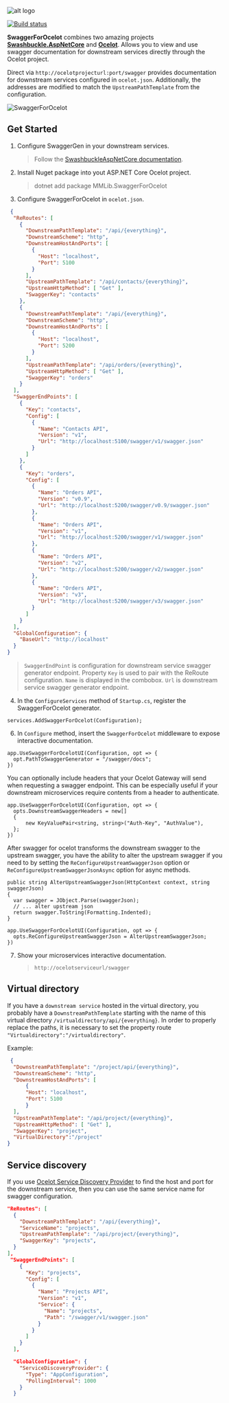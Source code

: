 ![alt logo](https://github.com/Burgyn/MMLib.SwaggerForOcelot/blob/master/.github/MMLibLogo.png?raw=true)

[![Build status](https://ci.appveyor.com/api/projects/status/qw082a4fh004p11u?svg=true)](https://ci.appveyor.com/project/Burgyn/mmlib-swaggerforocelot)

**SwaggerForOcelot** combines two amazing projects **[Swashbuckle.AspNetCore](https://github.com/domaindrivendev/Swashbuckle.AspNetCore)** and **[Ocelot](https://github.com/ThreeMammals/Ocelot)**. Allows you to view and use swagger documentation for downstream services directly through the Ocelot project.

Direct via `http://ocelotprojecturl:port/swagger` provides documentation for downstream services configured in `ocelot.json`. Additionally, the addresses are modified to match the `UpstreamPathTemplate` from the configuration.

![SwaggerForOcelot](https://github.com/Burgyn/MMLib.SwaggerForOcelot/blob/master/demo/image.png?raw=true)

## Get Started

1. Configure SwaggerGen in your downstream services.
   > Follow the [SwashbuckleAspNetCore documentation](https://github.com/domaindrivendev/Swashbuckle.AspNetCore#getting-started).
2. Install Nuget package into yout ASP.NET Core Ocelot project.
   > dotnet add package MMLib.SwaggerForOcelot
3. Configure SwaggerForOcelot in `ocelot.json`.

```Json
 {
  "ReRoutes": [
    {
      "DownstreamPathTemplate": "/api/{everything}",
      "DownstreamScheme": "http",
      "DownstreamHostAndPorts": [
        {
          "Host": "localhost",
          "Port": 5100
        }
      ],
      "UpstreamPathTemplate": "/api/contacts/{everything}",
      "UpstreamHttpMethod": [ "Get" ],
      "SwaggerKey": "contacts"
    },
    {
      "DownstreamPathTemplate": "/api/{everything}",
      "DownstreamScheme": "http",
      "DownstreamHostAndPorts": [
        {
          "Host": "localhost",
          "Port": 5200
        }
      ],
      "UpstreamPathTemplate": "/api/orders/{everything}",
      "UpstreamHttpMethod": [ "Get" ],
      "SwaggerKey": "orders"
    }
  ],
  "SwaggerEndPoints": [
    {
      "Key": "contacts",
      "Config": [
        {
          "Name": "Contacts API",
          "Version": "v1",
          "Url": "http://localhost:5100/swagger/v1/swagger.json"
        }
      ]
    },
    {
      "Key": "orders",
      "Config": [
        {
          "Name": "Orders API",
          "Version": "v0.9",
          "Url": "http://localhost:5200/swagger/v0.9/swagger.json"
        },
        {
          "Name": "Orders API",
          "Version": "v1",
          "Url": "http://localhost:5200/swagger/v1/swagger.json"
        },
        {
          "Name": "Orders API",
          "Version": "v2",
          "Url": "http://localhost:5200/swagger/v2/swagger.json"
        },
        {
          "Name": "Orders API",
          "Version": "v3",
          "Url": "http://localhost:5200/swagger/v3/swagger.json"
        }
      ]
    }
  ],
  "GlobalConfiguration": {
    "BaseUrl": "http://localhost"
  }
}
```

   > `SwaggerEndPoint` is configuration for downstream service swagger generator endpoint. Property `Key` is used to pair with the ReRoute configuration. `Name` is displayed in the combobox. `Url` is downstream service swagger generator endpoint.

4. In the `ConfigureServices` method of `Startup.cs`, register the SwaggerForOcelot generator.

```CSharp
services.AddSwaggerForOcelot(Configuration);
```

6. In `Configure` method, insert the `SwaggerForOcelot` middleware to expose interactive documentation.

```CSharp
app.UseSwaggerForOcelotUI(Configuration, opt => {
  opt.PathToSwaggerGenerator = "/swagger/docs";
})
```

   You can optionally include headers that your Ocelot Gateway will send when requesting a swagger endpoint. This can be especially useful if your downstream microservices require contents from a header to authenticate.

  ```CSharp
app.UseSwaggerForOcelotUI(Configuration, opt => {
    opts.DownstreamSwaggerHeaders = new[]
    {
        new KeyValuePair<string, string>("Auth-Key", "AuthValue"),
    };
})
  ```

  After swagger for ocelot transforms the downstream swagger to the upstream swagger, you have the ability to alter the upstream swagger if you need to by setting the `ReConfigureUpstreamSwaggerJson` option or `ReConfigureUpstreamSwaggerJsonAsync` option for async methods.

  ```CSharp
public string AlterUpstreamSwaggerJson(HttpContext context, string swaggerJson)
{
    var swagger = JObject.Parse(swaggerJson);
    // ... alter upstream json
    return swagger.ToString(Formatting.Indented);
}

app.UseSwaggerForOcelotUI(Configuration, opt => {
    opts.ReConfigureUpstreamSwaggerJson = AlterUpstreamSwaggerJson;
})
  ```

7. Show your microservices interactive documentation.

   > `http://ocelotserviceurl/swagger`

## Virtual directory

If you have a `downstream service` hosted in the virtual directory, you probably have a `DownstreamPathTemplate` starting with the name of this virtual directory `/virtualdirectory/api/{everything}`. In order to properly replace the paths, it is necessary to set the property route `"Virtualdirectory":"/virtualdirectory"`.

Example:

``` Json
 {
  "DownstreamPathTemplate": "/project/api/{everything}",
  "DownstreamScheme": "http",
  "DownstreamHostAndPorts": [
      {
      "Host": "localhost",
      "Port": 5100
      }
  ],
  "UpstreamPathTemplate": "/api/project/{everything}",
  "UpstreamHttpMethod": [ "Get" ],
  "SwaggerKey": "project",
  "VirtualDirectory":"/project"
}
```

## Service discovery

If you use [Ocelot Service Discovery Provider](https://ocelot.readthedocs.io/en/latest/features/servicediscovery.html) to find the host and port for the downstream service, then you can use the same service name for swagger configuration.

``` Json
"ReRoutes": [
  {
    "DownstreamPathTemplate": "/api/{everything}",
    "ServiceName": "projects",
    "UpstreamPathTemplate": "/api/project/{everything}",
    "SwaggerKey": "projects",
  }
],
 "SwaggerEndPoints": [
    {
      "Key": "projects",
      "Config": [
        {
          "Name": "Projects API",
          "Version": "v1",
          "Service": {
            "Name": "projects",
            "Path": "/swagger/v1/swagger.json"
          }
        }
      ]
    }
  ],

  "GlobalConfiguration": {
    "ServiceDiscoveryProvider": {
      "Type": "AppConfiguration",
      "PollingInterval": 1000
    }
  }
```